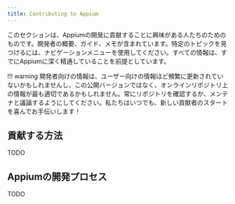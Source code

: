 ```yaml
---
title: Contributing to Appium
---
```


<!-- This section of Appium's documentation is for those who are interested in contributing to Appium's development. It contains developer overviews, guides, and notes. Use the navigation menu to find a specific topic. All the information in these guides assumes in-depth familiarity with Appium already. -->
このセクションは、Appiumの開発に貢献することに興味がある人たちのためのものです。開発者の概要、ガイド、メモが含まれています。特定のトピックを見つけるには、ナビゲーションメニューを使用してください。すべての情報は、すでにAppiumに深く精通していることを前提としています。

<!-- !!! warning -->
<!-- Developer information may not be kept up to date as frequently as user-facing information, or it may be most relevant in its current form on the online repository, not in this published version. Always be sure to check the repo or discuss with maintainers. We're always happy to help new contributors get started! -->

!!! warning
    開発者向けの情報は、ユーザー向けの情報ほど頻繁に更新されていないかもしれませんし、この公開バージョンではなく、オンラインリポジトリ上の情報が最も適切であるかもしれません。常にリポジトリを確認するか、メンテナと議論するようにしてください。私たちはいつでも、新しい貢献者のスタートを喜んでお手伝いします！

<!-- ## Ways to Contribute -->
## 貢献する方法

TODO

<!-- ## The Appium Development Process -->
## Appiumの開発プロセス

TODO
